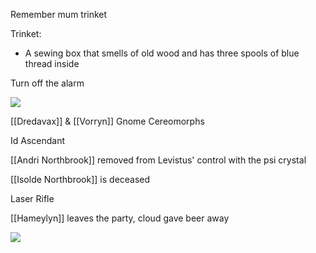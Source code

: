 Remember mum trinket 

Trinket:
- A sewing box that smells of old wood and has three spools of blue thread inside

Turn off the alarm

![](https://5e.tools/img/adventure/IDRotF/113-02-012.nautiloid.webp)


[[Dredavax]] & [[Vorryn]] Gnome Cereomorphs

Id Ascendant

[[Andri Northbrook]] removed from Levistus' control with the psi crystal

[[Isolde Northbrook]] is deceased

Laser Rifle

[[Hameylyn]] leaves the party, cloud gave beer away

![](https://5e.tools/img/adventure/IDRotF/147-03-000.chapter-splash.webp)


